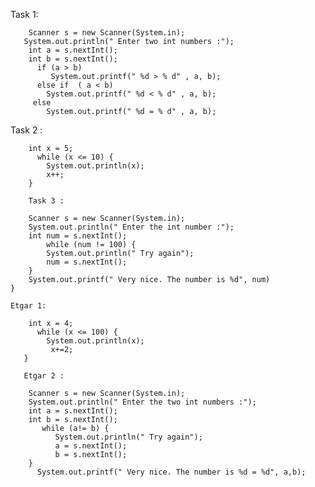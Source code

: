 Task 1: 
        
        Scanner s = new Scanner(System.in);
       System.out.println(" Enter two int numbers :");
        int a = s.nextInt();
        int b = s.nextInt();
          if (a > b)
             System.out.printf(" %d > % d" , a, b);
          else if  ( a < b)
            System.out.printf(" %d < % d" , a, b);
         else
            System.out.printf(" %d = % d" , a, b);
           
  Task 2 : 
  
        int x = 5;
          while (x <= 10) {
            System.out.println(x);
            x++;
        }
        
        Task 3 : 
        
        Scanner s = new Scanner(System.in);
        System.out.println(" Enter the int number :");
        int num = s.nextInt();
            while (num != 100) {
            System.out.println(" Try again");
            num = s.nextInt();
        }
        System.out.printf(" Very nice. The number is %d", num)
    }
    
    Etgar 1: 
    
        int x = 4;
          while (x <= 100) {
            System.out.println(x);
             x+=2;
       }
       
       Etgar 2 : 
       
        Scanner s = new Scanner(System.in);
        System.out.println(" Enter the two int numbers :");
        int a = s.nextInt();
        int b = s.nextInt();
           while (a!= b) {
              System.out.println(" Try again");
              a = s.nextInt();
              b = s.nextInt();
        }
          System.out.printf(" Very nice. The number is %d = %d", a,b);
    
       
       
